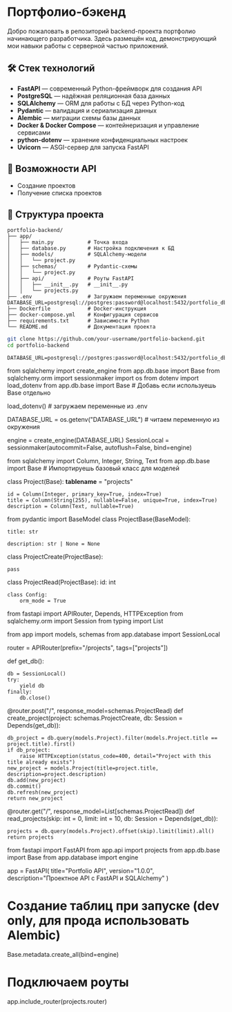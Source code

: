 # Портфолио-бэкенд

Добро пожаловать в репозиторий backend-проекта портфолио начинающего разработчика. Здесь размещён код, демонстрирующий мои навыки работы с серверной частью приложений.

## 🛠 Стек технологий

- **FastAPI** — современный Python-фреймворк для создания API
- **PostgreSQL** — надёжная реляционная база данных
- **SQLAlchemy** — ORM для работы с БД через Python-код
- **Pydantic** — валидация и сериализация данных
- **Alembic** — миграции схемы базы данных
- **Docker & Docker Compose** — контейнеризация и управление сервисами
- **python-dotenv** — хранение конфиденциальных настроек
- **Uvicorn** — ASGI-сервер для запуска FastAPI

## 🚀 Возможности API

- Создание проектов
- Получение списка проектов

## 📁 Структура проекта

```text
portfolio-backend/
├── app/
│   ├── main.py           # Точка входа
│   ├── database.py       # Настройка подключения к БД 
│   ├── models/           # SQLAlchemy-модели
│   │   └── project.py
│   ├── schemas/          # Pydantic-схемы
│   │   └── project.py
│   ├── api/              # Роуты FastAPI
│   │   ├── __init__.py   # __init__.py
│   │   └── projects.py
├── .env                  # Загружаем переменные окружения DATABASE_URL=postgresql://postgres:password@localhost:5432/portfolio_db
├── Dockerfile            # Docker-инструкция 
├── docker-compose.yml    # Конфигурация сервисов
├── requirements.txt      # Зависимости Python
└── README.md             # Документация проекта
```

```bash
git clone https://github.com/your-username/portfolio-backend.git
cd portfolio-backend
```

```env
DATABASE_URL=postgresql://postgres:password@localhost:5432/portfolio_db
```



from sqlalchemy import create_engine
from app.db.base import Base
from sqlalchemy.orm import sessionmaker
import os
from dotenv import load_dotenv
from app.db.base import Base  # Добавь если используешь Base отдельно



load_dotenv() # загружаем переменные из .env


DATABASE_URL = os.getenv("DATABASE_URL") # читаем переменную из окружения

engine = create_engine(DATABASE_URL)
SessionLocal = sessionmaker(autocommit=False, autoflush=False, bind=engine)




from sqlalchemy import Column, Integer, String, Text
from app.db.base import Base # Импортируешь базовый класс для моделей


class Project(Base):
    __tablename__ = "projects"

    id = Column(Integer, primary_key=True, index=True)    
    title = Column(String(255), nullable=False, unique=True, index=True)    
    description = Column(Text, nullable=True)




from pydantic import BaseModel
class ProjectBase(BaseModel):
    
    title: str
    
    description: str | None = None

class ProjectCreate(ProjectBase):
    
    pass

class ProjectRead(ProjectBase):
    id: int

    class Config:
        orm_mode = True




from fastapi import APIRouter, Depends, HTTPException
from sqlalchemy.orm import Session
from typing import List

from app import models, schemas
from app.database import SessionLocal

router = APIRouter(prefix="/projects", tags=["projects"])

def get_db():
      
    db = SessionLocal()
    try:
        yield db
    finally:
        db.close()

@router.post("/", response_model=schemas.ProjectRead)
def create_project(project: schemas.ProjectCreate, db: Session = Depends(get_db)):
      
    db_project = db.query(models.Project).filter(models.Project.title == project.title).first()
    if db_project:
        raise HTTPException(status_code=400, detail="Project with this title already exists")
    new_project = models.Project(title=project.title, description=project.description)
    db.add(new_project)
    db.commit()
    db.refresh(new_project)
    return new_project

@router.get("/", response_model=List[schemas.ProjectRead])
def read_projects(skip: int = 0, limit: int = 10, db: Session = Depends(get_db)):
    
    projects = db.query(models.Project).offset(skip).limit(limit).all()
    return projects




from fastapi import FastAPI
from app.api import projects
from app.db.base import Base
from app.database import engine

app = FastAPI(
    title="Portfolio API",
    version="1.0.0",
    description="Проектное API с FastAPI и SQLAlchemy"
)

# Создание таблиц при запуске (dev only, для прода использовать Alembic)
Base.metadata.create_all(bind=engine)

# Подключаем роуты
app.include_router(projects.router)




